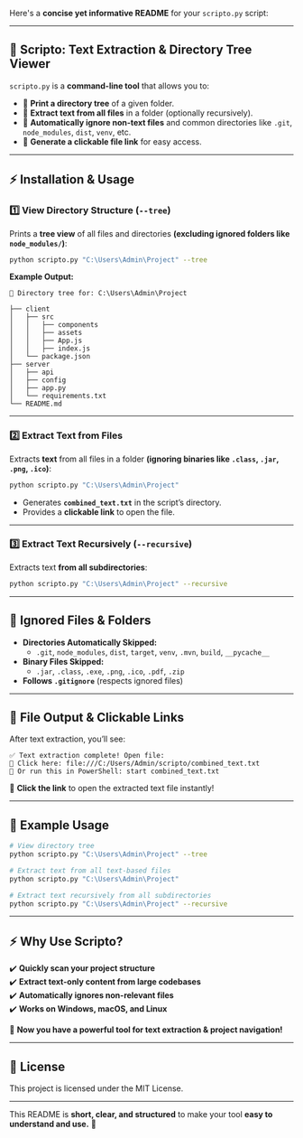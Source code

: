 Here's a **concise yet informative README** for your `scripto.py` script:

---

## 📜 **Scripto: Text Extraction & Directory Tree Viewer**

`scripto.py` is a **command-line tool** that allows you to:
- 📂 **Print a directory tree** of a given folder.
- 📜 **Extract text from all files** in a folder (optionally recursively).
- 🛑 **Automatically ignore non-text files** and common directories like `.git`, `node_modules`, `dist`, `venv`, etc.
- 🔗 **Generate a clickable file link** for easy access.

---

## ⚡ **Installation & Usage**

### **1️⃣ View Directory Structure (`--tree`)**
Prints a **tree view** of all files and directories **(excluding ignored folders like `node_modules/`)**:
```sh
python scripto.py "C:\Users\Admin\Project" --tree
```

**Example Output:**
```
📁 Directory tree for: C:\Users\Admin\Project

├── client
│   ├── src
│   │   ├── components
│   │   ├── assets
│   │   ├── App.js
│   │   ├── index.js
│   └── package.json
├── server
│   ├── api
│   ├── config
│   ├── app.py
│   └── requirements.txt
└── README.md
```

---

### **2️⃣ Extract Text from Files**
Extracts **text** from all files in a folder **(ignoring binaries like `.class`, `.jar`, `.png`, `.ico`)**:
```sh
python scripto.py "C:\Users\Admin\Project"
```
- Generates **`combined_text.txt`** in the script’s directory.
- Provides a **clickable link** to open the file.

---

### **3️⃣ Extract Text Recursively (`--recursive`)**
Extracts text **from all subdirectories**:
```sh
python scripto.py "C:\Users\Admin\Project" --recursive
```

---

## 🛑 **Ignored Files & Folders**
- **Directories Automatically Skipped:**  
  - `.git`, `node_modules`, `dist`, `target`, `venv`, `.mvn`, `build`, `__pycache__`
- **Binary Files Skipped:**  
  - `.jar`, `.class`, `.exe`, `.png`, `.ico`, `.pdf`, `.zip`
- **Follows `.gitignore`** (respects ignored files)

---

## 🔗 **File Output & Clickable Links**
After text extraction, you’ll see:
```
✅ Text extraction complete! Open file:
📂 Click here: file:///C:/Users/Admin/scripto/combined_text.txt
📌 Or run this in PowerShell: start combined_text.txt
```
🚀 **Click the link** to open the extracted text file instantly!

---

## 📌 **Example Usage**
```sh
# View directory tree
python scripto.py "C:\Users\Admin\Project" --tree

# Extract text from all text-based files
python scripto.py "C:\Users\Admin\Project"

# Extract text recursively from all subdirectories
python scripto.py "C:\Users\Admin\Project" --recursive
```

---

## ⚡ **Why Use Scripto?**
✔️ **Quickly scan your project structure**  
✔️ **Extract text-only content from large codebases**  
✔️ **Automatically ignores non-relevant files**  
✔️ **Works on Windows, macOS, and Linux**  

🚀 **Now you have a powerful tool for text extraction & project navigation!**

---

## 📄 **License**
This project is licensed under the MIT License.

---

This README is **short, clear, and structured** to make your tool **easy to understand and use.** 🚀